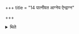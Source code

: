 +++
title = "14 पात्नीवत आग्नेय ऐन्द्राग्न"

+++

<details><summary>थिते</summary>

पात्नीवत आग्नेय ऐन्द्राग्न आश्विनस्ते विशालयूप आलभ्यन्ते १४
</details>
